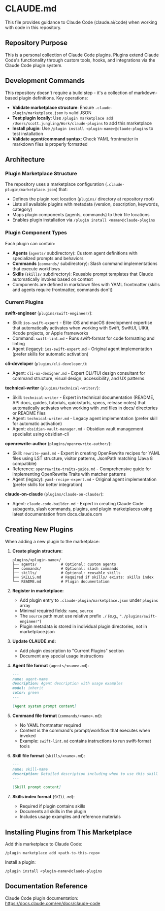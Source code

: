# CLAUDE.md

This file provides guidance to Claude Code (claude.ai/code) when working with code in this repository.

## Repository Purpose

This is a personal collection of Claude Code plugins. Plugins extend Claude Code's functionality through custom tools, hooks, and integrations via the Claude Code plugin system.

## Development Commands

This repository doesn't require a build step - it's a collection of markdown-based plugin definitions. Key operations:

- **Validate marketplace structure**: Ensure `.claude-plugin/marketplace.json` is valid JSON
- **Test plugin locally**: Use `/plugin marketplace add /Users/scott.jungling/Work/claude-plugins` to add this marketplace
- **Install plugin**: Use `/plugin install <plugin-name>@claude-plugins` to test installation
- **Validate agent/command syntax**: Check YAML frontmatter in markdown files is properly formatted

## Architecture

### Plugin Marketplace Structure

The repository uses a marketplace configuration (`.claude-plugin/marketplace.json`) that:
- Defines the plugin root location (`plugins/` directory at repository root)
- Lists all available plugins with metadata (version, description, keywords, category)
- Maps plugin components (agents, commands) to their file locations
- Enables plugin installation via `/plugin install <name>@claude-plugins`

### Plugin Component Types

Each plugin can contain:
- **Agents** (`agents/` subdirectory): Custom agent definitions with specialized prompts and behaviors
- **Commands** (`commands/` subdirectory): Slash command implementations that execute workflows
- **Skills** (`skills/` subdirectory): Reusable prompt templates that Claude automatically invokes based on context
- Components are defined in markdown files with YAML frontmatter (skills and agents require frontmatter, commands don't)

### Current Plugins

**swift-engineer** (`plugins/swift-engineer/`):
- Skill: `ios-swift-expert` - Elite iOS and macOS development expertise that automatically activates when working with Swift, SwiftUI, UIKit, Xcode projects, or Apple frameworks
- Command: `swift-lint.md` - Runs swift-format for code formatting and linting
- Agent (legacy): `ios-swift-expert.md` - Original agent implementation (prefer skills for automatic activation)

**cli-developer** (`plugins/cli-developer/`):
- Agent: `cli-ux-designer.md` - Expert CLI/TUI design consultant for command structure, visual design, accessibility, and UX patterns

**technical-writer** (`plugins/technical-writer/`):
- Skill: `technical-writer` - Expert in technical documentation (README, API docs, guides, tutorials, quickstarts, specs, release notes) that automatically activates when working with .md files in docs/ directories or README files
- Agent: `technical-writer.md` - Legacy agent implementation (prefer skill for automatic activation)
- Agent: `obsidian-vault-manager.md` - Obsidian vault management specialist using obsidian-cli

**openrewrite-author** (`plugins/openrewrite-author/`):
- Skill: `rewrite-yaml.md` - Expert in creating OpenRewrite recipes for YAML files using LST structure, visitor patterns, JsonPath matching (Java 8 compatible)
- Reference: `openrewrite-traits-guide.md` - Comprehensive guide for implementing OpenRewrite Traits with matcher patterns
- Agent (legacy): `yaml-recipe-expert.md` - Original agent implementation (prefer skills for better integration)

**claude-on-claude** (`plugins/claude-on-claude/`):
- Agent: `claude-code-builder.md` - Expert in creating Claude Code subagents, slash commands, plugins, and plugin marketplaces using latest documentation from docs.claude.com

## Creating New Plugins

When adding a new plugin to the marketplace:

1. **Create plugin structure:**
   ```
   plugins/<plugin-name>/
   ├── agents/           # Optional: custom agents
   ├── commands/         # Optional: slash commands
   ├── skills/           # Optional: reusable skills
   ├── SKILLS.md         # Required if skills/ exists: skills index
   └── README.md         # Plugin documentation
   ```

2. **Register in marketplace:**
   - Add plugin entry to `.claude-plugin/marketplace.json` under `plugins` array
   - Minimal required fields: `name`, `source`
   - The `source` path must use relative prefix `./` (e.g., `"./plugins/swift-engineer"`)
   - Plugin metadata is stored in individual plugin directories, not in marketplace.json

3. **Update CLAUDE.md:**
   - Add plugin description to "Current Plugins" section
   - Document any special usage instructions

4. **Agent file format** (`agents/<name>.md`):
   ```markdown
   ---
   name: agent-name
   description: Agent description with usage examples
   model: inherit
   color: green
   ---

   [Agent system prompt content]
   ```

5. **Command file format** (`commands/<name>.md`):
   - No YAML frontmatter required
   - Content is the command's prompt/workflow that executes when invoked
   - Example: `swift-lint.md` contains instructions to run swift-format tools

6. **Skill file format** (`skills/<name>.md`):
   ```markdown
   ---
   name: skill-name
   description: Detailed description including when to use this skill and specific triggers
   ---

   [Skill prompt content]
   ```

7. **Skills index format** (`SKILL.md`):
   - Required if plugin contains skills
   - Documents all skills in the plugin
   - Includes usage examples and reference materials

## Installing Plugins from This Marketplace

Add this marketplace to Claude Code:
```
/plugin marketplace add <path-to-this-repo>
```

Install a plugin:
```
/plugin install <plugin-name>@claude-plugins
```

## Documentation Reference

Claude Code plugin documentation: https://docs.claude.com/en/docs/claude-code
